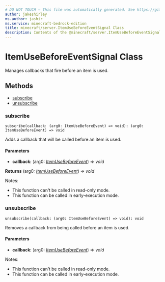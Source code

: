 ```yaml
---
# DO NOT TOUCH — This file was automatically generated. See https://github.com/mojang/minecraftapidocsgenerator to modify descriptions, examples, etc.
author: jakeshirley
ms.author: jashir
ms.service: minecraft-bedrock-edition
title: minecraft/server.ItemUseBeforeEventSignal Class
description: Contents of the @minecraft/server.ItemUseBeforeEventSignal class.
---
```

# ItemUseBeforeEventSignal Class

Manages callbacks that fire before an item is used.

## Methods
- [subscribe](#subscribe)
- [unsubscribe](#unsubscribe)

### **subscribe**
`
subscribe(callback: (arg0: ItemUseBeforeEvent) => void): (arg0: ItemUseBeforeEvent) => void
`

Adds a callback that will be called before an item is used.

#### **Parameters**
- **callback**: (arg0: [*ItemUseBeforeEvent*](ItemUseBeforeEvent.md)) => *void*

**Returns** (arg0: [*ItemUseBeforeEvent*](ItemUseBeforeEvent.md)) => *void*
  
Notes:
- This function can't be called in read-only mode.
- This function can be called in early-execution mode.

### **unsubscribe**
`
unsubscribe(callback: (arg0: ItemUseBeforeEvent) => void): void
`

Removes a callback from being called before an item is used.

#### **Parameters**
- **callback**: (arg0: [*ItemUseBeforeEvent*](ItemUseBeforeEvent.md)) => *void*
  
Notes:
- This function can't be called in read-only mode.
- This function can be called in early-execution mode.
